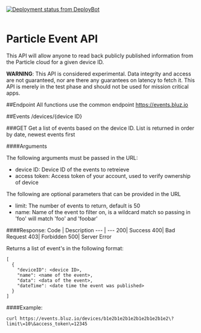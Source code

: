 [![Deployment status from DeployBot](https://bluz.deploybot.com/badge/66802254036135/99029.svg)](http://deploybot.com)

<p align="center" >
<img src="http://bluz.io/static/img/logo.png" alt="" title="">
</p>

Particle Event API
==========
This API will allow anyone to read back publicly published information from the Particle cloud for a given device ID.

**WARNING**: This API is considered experimental. Data integrity and access are not guaranteed, nor are there any guarantees on latency to fetch it. This API is merely in the test phase and should not be used for mission critical apps. 

##Endpoint
All functions use the common endpoint https://events.bluz.io

##Events
/devices/{device ID}

###GET
Get a list of events based on the device ID. List is returned in order by date, newest events first

####Arguments

The following arguments must be passed in the URL:
- device ID: Device ID of the events to retreieve
- access token: Access token of your account, used to verify ownership of device

The following are optional parameters that can be provided in the URL
- limit: The number of events to return, default is 50
- name: Name of the event to filter on, is a wildcard match so passing in 'foo' will match 'foo' and 'foobar'

####Response:
Code | Description
--- | ---
200| Success
400| Bad Request
403| Forbidden
500| Server Error

Returns a list of event's in the following format:
```
[
  {
    "deviceID": <device ID>,
    "name": <name of the event>,
    "data": <data of the event>,
    "dateTime": <date time the event was published>
  }
]
```

####Example:
```
curl https://events.bluz.io/devices/b1e2b1e2b1e2b1e2b1e2b1e2\?limit\=10\&access_token\=12345
```
